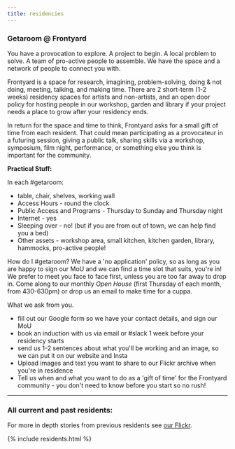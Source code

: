 ```yaml
---
title: residencies
---
```


### Getaroom @ Frontyard

You have a provocation to explore. A project to begin. A local problem to solve. A team of pro-active people to assemble. We have the space and a network of people to connect you with.

Frontyard is a space for research, imagining, problem-solving, doing & not doing, meeting, talking, and making time. There are 2 short-term (1-2 weeks) residency spaces for artists and non-artists, and an open door policy for hosting people in our workshop, garden and library if your project needs a place to grow after your residency ends.

In return for the space and time to think, Frontyard asks for a small gift of time from each resident. That could mean participating as a provocateur in a futuring session, giving a public talk, sharing skills via a workshop, symposium, film night, performance, or something else you think is important for the community.

**Practical Stuff:**

In each #getaroom: 
- table, chair, shelves, working wall
- Access Hours - round the clock
- Public Access and Programs - Thursday to Sunday and Thursday night
- Internet - yes
- Sleeping over - no! (but if you are from out of town, we can help find you a bed)
- Other assets - workshop area, small kitchen, kitchen garden, library, hammocks, pro-active people!

How do I #getaroom?
We have a 'no application' policy, so as long as you are happy to sign our MoU and we can find a time slot that suits, you're in! We prefer to meet you face to face first, unless you are too far away to drop in. Come along to our monthly *Open House* (first Thursday of each month, from 430-630pm) or drop us an email to make time for a cuppa.

What we ask from you.
- fill out our Google form so we have your contact details, and sign our MoU
- book an induction with us via email or #slack 1 week before your residency starts
- send us 1-2 sentences about what you'll be working and an image, so we can put it on our website and Insta
- Upload images and text you want to share to our Flickr archive when you're in residence
- Tell us when and what you want to do as a 'gift of time' for the Frontyard community - you don't need to know before you start so no rush!

------

### All current and past residents:

For more in depth stories from previous residents see [our Flickr](https://www.flickr.com/photos/139358427@N03/albums).


{% include residents.html %}
